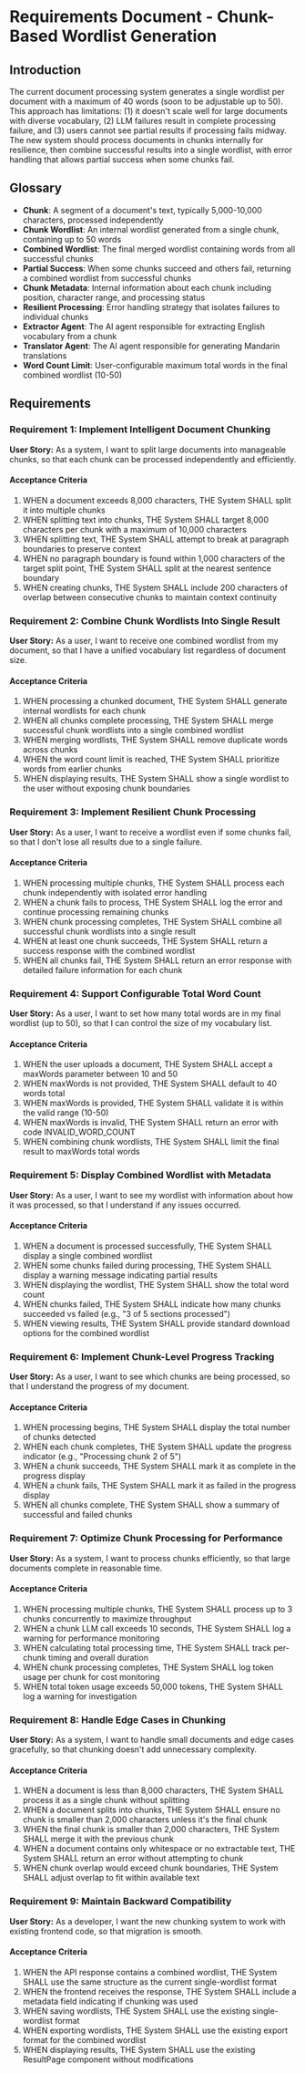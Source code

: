 # Requirements Document - Chunk-Based Wordlist Generation

## Introduction

The current document processing system generates a single wordlist per document with a maximum of 40 words (soon to be adjustable up to 50). This approach has limitations: (1) it doesn't scale well for large documents with diverse vocabulary, (2) LLM failures result in complete processing failure, and (3) users cannot see partial results if processing fails midway. The new system should process documents in chunks internally for resilience, then combine successful results into a single wordlist, with error handling that allows partial success when some chunks fail.

## Glossary

- **Chunk**: A segment of a document's text, typically 5,000-10,000 characters, processed independently
- **Chunk Wordlist**: An internal wordlist generated from a single chunk, containing up to 50 words
- **Combined Wordlist**: The final merged wordlist containing words from all successful chunks
- **Partial Success**: When some chunks succeed and others fail, returning a combined wordlist from successful chunks
- **Chunk Metadata**: Internal information about each chunk including position, character range, and processing status
- **Resilient Processing**: Error handling strategy that isolates failures to individual chunks
- **Extractor Agent**: The AI agent responsible for extracting English vocabulary from a chunk
- **Translator Agent**: The AI agent responsible for generating Mandarin translations
- **Word Count Limit**: User-configurable maximum total words in the final combined wordlist (10-50)

## Requirements

### Requirement 1: Implement Intelligent Document Chunking

**User Story:** As a system, I want to split large documents into manageable chunks, so that each chunk can be processed independently and efficiently.

#### Acceptance Criteria

1. WHEN a document exceeds 8,000 characters, THE System SHALL split it into multiple chunks
2. WHEN splitting text into chunks, THE System SHALL target 8,000 characters per chunk with a maximum of 10,000 characters
3. WHEN splitting text, THE System SHALL attempt to break at paragraph boundaries to preserve context
4. WHEN no paragraph boundary is found within 1,000 characters of the target split point, THE System SHALL split at the nearest sentence boundary
5. WHEN creating chunks, THE System SHALL include 200 characters of overlap between consecutive chunks to maintain context continuity

### Requirement 2: Combine Chunk Wordlists Into Single Result

**User Story:** As a user, I want to receive one combined wordlist from my document, so that I have a unified vocabulary list regardless of document size.

#### Acceptance Criteria

1. WHEN processing a chunked document, THE System SHALL generate internal wordlists for each chunk
2. WHEN all chunks complete processing, THE System SHALL merge successful chunk wordlists into a single combined wordlist
3. WHEN merging wordlists, THE System SHALL remove duplicate words across chunks
4. WHEN the word count limit is reached, THE System SHALL prioritize words from earlier chunks
5. WHEN displaying results, THE System SHALL show a single wordlist to the user without exposing chunk boundaries

### Requirement 3: Implement Resilient Chunk Processing

**User Story:** As a user, I want to receive a wordlist even if some chunks fail, so that I don't lose all results due to a single failure.

#### Acceptance Criteria

1. WHEN processing multiple chunks, THE System SHALL process each chunk independently with isolated error handling
2. WHEN a chunk fails to process, THE System SHALL log the error and continue processing remaining chunks
3. WHEN chunk processing completes, THE System SHALL combine all successful chunk wordlists into a single result
4. WHEN at least one chunk succeeds, THE System SHALL return a success response with the combined wordlist
5. WHEN all chunks fail, THE System SHALL return an error response with detailed failure information for each chunk

### Requirement 4: Support Configurable Total Word Count

**User Story:** As a user, I want to set how many total words are in my final wordlist (up to 50), so that I can control the size of my vocabulary list.

#### Acceptance Criteria

1. WHEN the user uploads a document, THE System SHALL accept a maxWords parameter between 10 and 50
2. WHEN maxWords is not provided, THE System SHALL default to 40 words total
3. WHEN maxWords is provided, THE System SHALL validate it is within the valid range (10-50)
4. WHEN maxWords is invalid, THE System SHALL return an error with code INVALID_WORD_COUNT
5. WHEN combining chunk wordlists, THE System SHALL limit the final result to maxWords total words

### Requirement 5: Display Combined Wordlist with Metadata

**User Story:** As a user, I want to see my wordlist with information about how it was processed, so that I understand if any issues occurred.

#### Acceptance Criteria

1. WHEN a document is processed successfully, THE System SHALL display a single combined wordlist
2. WHEN some chunks failed during processing, THE System SHALL display a warning message indicating partial results
3. WHEN displaying the wordlist, THE System SHALL show the total word count
4. WHEN chunks failed, THE System SHALL indicate how many chunks succeeded vs failed (e.g., "3 of 5 sections processed")
5. WHEN viewing results, THE System SHALL provide standard download options for the combined wordlist

### Requirement 6: Implement Chunk-Level Progress Tracking

**User Story:** As a user, I want to see which chunks are being processed, so that I understand the progress of my document.

#### Acceptance Criteria

1. WHEN processing begins, THE System SHALL display the total number of chunks detected
2. WHEN each chunk completes, THE System SHALL update the progress indicator (e.g., "Processing chunk 2 of 5")
3. WHEN a chunk succeeds, THE System SHALL mark it as complete in the progress display
4. WHEN a chunk fails, THE System SHALL mark it as failed in the progress display
5. WHEN all chunks complete, THE System SHALL show a summary of successful and failed chunks

### Requirement 7: Optimize Chunk Processing for Performance

**User Story:** As a system, I want to process chunks efficiently, so that large documents complete in reasonable time.

#### Acceptance Criteria

1. WHEN processing multiple chunks, THE System SHALL process up to 3 chunks concurrently to maximize throughput
2. WHEN a chunk LLM call exceeds 10 seconds, THE System SHALL log a warning for performance monitoring
3. WHEN calculating total processing time, THE System SHALL track per-chunk timing and overall duration
4. WHEN chunk processing completes, THE System SHALL log token usage per chunk for cost monitoring
5. WHEN total token usage exceeds 50,000 tokens, THE System SHALL log a warning for investigation

### Requirement 8: Handle Edge Cases in Chunking

**User Story:** As a system, I want to handle small documents and edge cases gracefully, so that chunking doesn't add unnecessary complexity.

#### Acceptance Criteria

1. WHEN a document is less than 8,000 characters, THE System SHALL process it as a single chunk without splitting
2. WHEN a document splits into chunks, THE System SHALL ensure no chunk is smaller than 2,000 characters unless it's the final chunk
3. WHEN the final chunk is smaller than 2,000 characters, THE System SHALL merge it with the previous chunk
4. WHEN a document contains only whitespace or no extractable text, THE System SHALL return an error without attempting to chunk
5. WHEN chunk overlap would exceed chunk boundaries, THE System SHALL adjust overlap to fit within available text

### Requirement 9: Maintain Backward Compatibility

**User Story:** As a developer, I want the new chunking system to work with existing frontend code, so that migration is smooth.

#### Acceptance Criteria

1. WHEN the API response contains a combined wordlist, THE System SHALL use the same structure as the current single-wordlist format
2. WHEN the frontend receives the response, THE System SHALL include a metadata field indicating if chunking was used
3. WHEN saving wordlists, THE System SHALL use the existing single-wordlist format
4. WHEN exporting wordlists, THE System SHALL use the existing export format for the combined wordlist
5. WHEN displaying results, THE System SHALL use the existing ResultPage component without modifications
